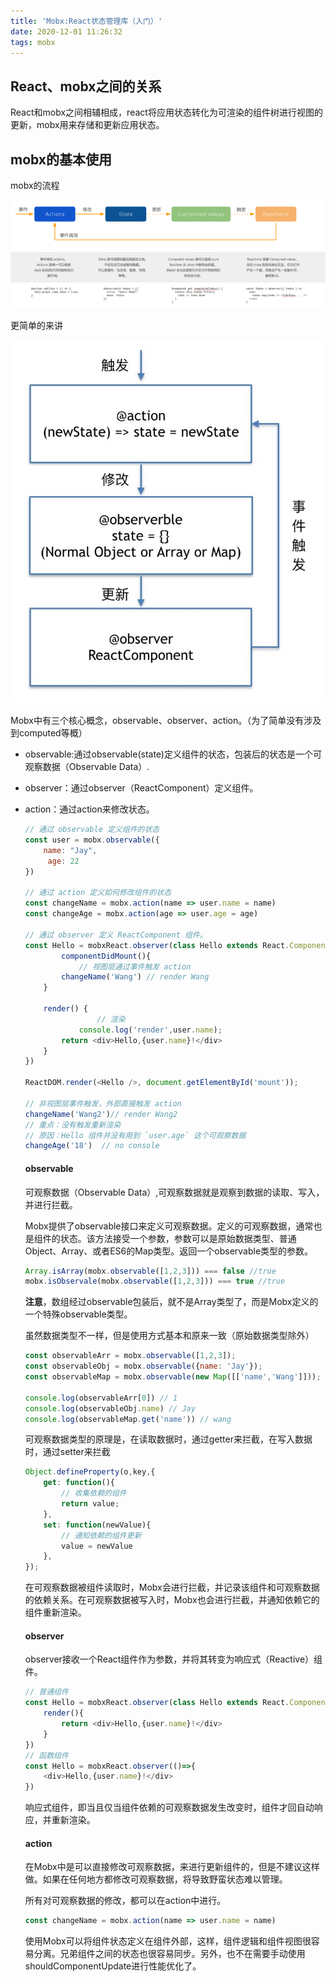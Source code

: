 ```yaml
---
title: 'Mobx:React状态管理库（入门）'
date: 2020-12-01 11:26:32
tags: mobx
---
```


## React、mobx之间的关系

React和mobx之间相辅相成，react将应用状态转化为可渲染的组件树进行视图的更新，mobx用来存储和更新应用状态。

## mobx的基本使用

mobx的流程

![1521798430-5a42021889036_articlex](img\1521798430-5a42021889036_articlex.png)

更简单的来讲

![2784418971-595ed7833ff78_articlex](img\2784418971-595ed7833ff78_articlex.jpg)

​		Mobx中有三个核心概念，observable、observer、action。（为了简单没有涉及到computed等概）

- observable:通过observable(state)定义组件的状态，包装后的状态是一个可观察数据（Observable Data）.

- observer：通过observer（ReactComponent）定义组件。

- action：通过action来修改状态。

  ```javascript
  // 通过 observable 定义组件的状态
  const user = mobx.observable({
      name: "Jay",
       age: 22
  })
  
  // 通过 action 定义如何修改组件的状态
  const changeName = mobx.action(name => user.name = name)
  const changeAge = mobx.action(age => user.age = age)
  
  // 通过 observer 定义 ReactComponent 组件。
  const Hello = mobxReact.observer(class Hello extends React.Component {
          componentDidMount(){
              // 视图层通过事件触发 action
          changeName('Wang') // render Wang
      }
  
      render() {
                  // 渲染
              console.log('render',user.name);
          return <div>Hello,{user.name}!</div>
      }
  })
  
  ReactDOM.render(<Hello />, document.getElementById('mount'));
  
  // 非视图层事件触发，外部直接触发 action
  changeName('Wang2')// render Wang2
  // 重点：没有触发重新渲染
  // 原因：Hello 组件并没有用到 `user.age` 这个可观察数据
  changeAge('18')  // no console
  ```

  #### **observable**

  可观察数据（Observable Data）,可观察数据就是观察到数据的读取、写入，并进行拦截。

  Mobx提供了observable接口来定义可观察数据。定义的可观察数据，通常也是组件的状态。该方法接受一个参数，参数可以是原始数据类型、普通Object、Array、或者ES6的Map类型。返回一个observable类型的参数。

  ```js
  Array.isArray(mobx.observable([1,2,3])) === false //true
  mobx.isObservale(mobx.observable([1,2,3])) === true //true
  ```

  **注意**，数组经过observable包装后，就不是Array类型了，而是Mobx定义的一个特殊observable类型。

  虽然数据类型不一样，但是使用方式基本和原来一致（原始数据类型除外）
  
  ```js
  const observableArr = mobx.observable([1,2,3]);
  const observableObj = mobx.observable({name: 'Jay'});
  const observableMap = mobx.observable(new Map([['name','Wang']]));
  
  console.log(observableArr[0]) // 1
  console.log(observableObj.name) // Jay
  console.log(observableMap.get('name')) // wang
  ```
  
  可观察数据类型的原理是，在读取数据时，通过getter来拦截，在写入数据时，通过setter来拦截
  
  ```js
  Object.defineProperty(o,key,{
      get: function(){
          // 收集依赖的组件
          return value;
      },
      set: function(newValue){
          // 通知依赖的组件更新
          value = newValue
      },
  });
  ```
  
  在可观察数据被组件读取时，Mobx会进行拦截，并记录该组件和可观察数据的依赖关系。在可观察数据被写入时，Mobx也会进行拦截，并通知依赖它的组件重新渲染。
  
  #### **observer**
  
  observer接收一个React组件作为参数，并将其转变为响应式（Reactive）组件。
  
  ```js
  // 普通组件
  const Hello = mobxReact.observer(class Hello extends React.Component{
      render(){
          return <div>Hello,{user.name}!</div>
      }
  })
  // 函数组件
  const Hello = mobxReact.observer(()=>{
      <div>Hello,{user.name}!</div>
  })
  ```
  
  响应式组件，即当且仅当组件依赖的可观察数据发生改变时，组件才回自动响应，并重新渲染。
  
  #### **action**
  
  在Mobx中是可以直接修改可观察数据，来进行更新组件的，但是不建议这样做。如果在任何地方都修改可观察数据，将导致野蛮状态难以管理。
  
  所有对可观察数据的修改，都可以在action中进行。
  
  ```js
  const changeName = mobx.action(name => user.name = name)
  ```
  
  使用Mobx可以将组件状态定义在组件外部，这样，组件逻辑和组件视图很容易分离。兄弟组件之间的状态也很容易同步。另外，也不在需要手动使用shouldComponentUpdate进行性能优化了。

